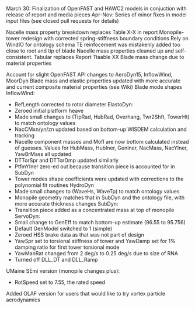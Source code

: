 March 30: Finalization of OpenFAST and HAWC2 models in conjuction with release of report and media pieces
Apr-Nov: Series of minor fixes in model input files (see closed pull requests for details)

Nacelle mass property breakdown replaces Table X-X in report
Monopile-tower redesign with corrected spring-stiffness boundary conditions
Rely on WindIO for ontology schema
TE reinfocement was mistakenly added too close to root and tip of blade
Nacelle mass properties cleaned up and self-consistent.  Tabular replaces Report Ttaable XX
Blade mass change due to material properties

Account for slight OpenFAST API changes to AeroDyn15, InflowWind, MoorDyn
Blade mass and elastic properties updated with more accurate and current composite material properties (see Wiki)
Blade mode shapes
InflowWind:
- RefLength corrected to rotor diameter
ElastoDyn:
- Zeroed initial platform heave
- Made small changes to (TipRad, HubRad, Overhang, Twr2Shft, TowerHt) to match ontology values
- NacCMxn/yn/zn updated based on bottom-up WISDEM calculation and tracking
- Nacelle component masses and MofI are now bottom calculated instead of guesses.  Values for HubMass, HubIner, GenIner, NacMass, NacYIner, YawBrMass all updated
- DTTorSpr and DTTorDmp updated similarly 
- PtfmYIner zero-ed out because transition piece is accounted for in SubDyn
- Tower modes shape coefficients were updated with corrections to the polynomial fit routines
HydroDyn
- Made small changes to (WaveHs, WaveTp) to match ontology values
- Monopile geometry matches that in SubDyn and the ontology file, with more accurate thickness changes
SubDyn:
- Transition piece added as a concentrated mass at top of monopile
ServoDyn:
- Small change to GenEff to match bottom-up estimate (96.55 to 95.756)
- Default GenModel switched to 1 (simple)
- Zeroed HSS brake data as that was not part of design
- YawSpr set to torsional stiffness of tower and YawDamp set for 1% damping ratio for first tower torsional mode
- YawManRat changed from 2 deg/s to 0.25 deg/s due to size of RNA
- Turned off DLL_DT and DLL_Ramp

UMaine SEmi version (monopile changes plus):
- RotSpeed set to 7.55, the rated speed

Added OLAF version for users that would like to try vortex particle aerodynamics
